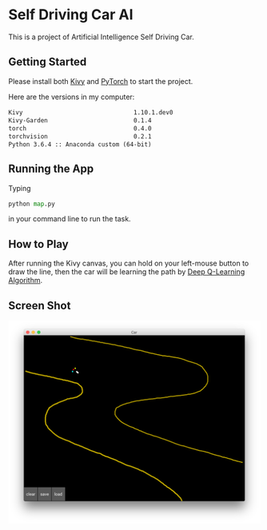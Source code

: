 # Self Driving Car AI

This is a project of Artificial Intelligence Self Driving Car.

## Getting Started

Please install both [Kivy](https://kivy.org/#download) and [PyTorch](https://pytorch.org/) to start the project.

Here are the versions in my computer:

```
Kivy                               1.10.1.dev0
Kivy-Garden                        0.1.4
torch                              0.4.0      
torchvision                        0.2.1
Python 3.6.4 :: Anaconda custom (64-bit)
```

## Running the App

Typing

```python
python map.py
```

in your command line to run the task.

## How to Play

After running the Kivy canvas, you can hold on your left-mouse button to draw the line, then the car will be learning the path by [Deep Q-Learning Algorithm](https://en.wikipedia.org/wiki/Q-learning).

## Screen Shot

![](./screenshot.png)